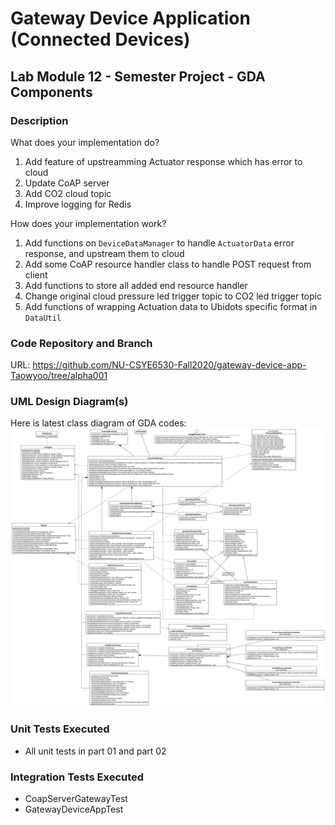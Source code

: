 # Gateway Device Application (Connected Devices)

## Lab Module 12 - Semester Project - GDA Components

<!-- Be sure to implement all the PIOT-GDA-* issues (requirements) listed at [PIOT-INF-11-001 - Chapter 11](https://github.com/orgs/programming-the-iot/projects/1#column-10488514). -->

### Description

<!-- NOTE: Include two full paragraphs describing your implementation approach by answering the questions listed below. -->

What does your implementation do? 

1. Add feature of upstreamming Actuator response which has error to cloud
2. Update CoAP server
3. Add CO2 cloud topic
4. Improve logging for Redis

How does your implementation work?

1. Add functions on `DeviceDataManager` to handle `ActuatorData` error response, and upstream them to cloud
2. Add some CoAP resource handler class to handle POST request from client
3. Add functions to store all added end resource handler
4. Change original cloud pressure led trigger topic to CO2 led trigger topic
5. Add functions of wrapping Actuation data to Ubidots specific format in `DataUtil`

### Code Repository and Branch

<!-- NOTE: Be sure to include the branch (e.g. https://github.com/programming-the-iot/python-components/tree/alpha001). -->

URL: https://github.com/NU-CSYE6530-Fall2020/gateway-device-app-Taowyoo/tree/alpha001

### UML Design Diagram(s)

<!-- NOTE: Include one or more UML designs representing your solution. It's expected each
diagram you provide will look similar to, but not the same as, its counterpart in the
book [Programming the IoT](https://learning.oreilly.com/library/view/programming-the-internet/9781492081401/). -->

Here is latest class diagram of GDA codes:
![Class Diagram](../../doc/uml/Lab12.svg)

### Unit Tests Executed

- All unit tests in part 01 and part 02

### Integration Tests Executed

- CoapServerGatewayTest
- GatewayDeviceAppTest
